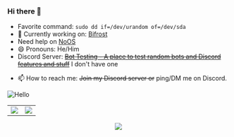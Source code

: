 ### Hi there 👋

- Favorite command: `sudo dd if=/dev/urandom of=/dev/sda`
- 🔭 Currently working on: [Bifrost](https://bit.ly/add-bifrost)
- Need help on [NoOS](http://github.com/NOperatingSystem/NOperatingSystem)
- 😄 Pronouns: He/Him
- Discord Server: ~~[Bot Testing - A place to test random bots and Discord features and stuff](https://discord.gg/Gpm9pXtWpG)~~ I don't have one
<!--  - [![](https://discord.com/api/guilds/744250209990738020/embed.png?style=shield)](https://discord.gg/Gpm9pXtWpG)-->
- 📫 How to reach me: ~~Join my Discord server or~~ ping/DM me on Discord.
<!--
**mugman174/mugman174** is a ✨ _special_ ✨ repository because its `README.md` (this file) appears on your GitHub profile.

Here are some ideas to get you started:

- 🔭 I’m currently working on ...
- 🌱 I’m currently learning ...
- 👯 I’m looking to collaborate on ...
- 🤔 I’m looking for help with ...
- 💬 Ask me about ...
- 📫 How to reach me: ...
- 😄 Pronouns: ...
- ⚡ Fun fact: ...

Hello people looking at my README file 👋
-->
<img src="https://svg-banners.vercel.app/api?type=origin&text1=Hello&width=500&height=200" alt="Hello"></img>
<div align="center">
    <table>
        <tr>
            <td align="center" style="padding=0;width=50%;">
                <img src="https://github-readme-stats.vercel.app/api?username=mugman174&hide=contribs&title_color=4F8CC9&text_color=9f9f9f&show_icons=true&bg_color=00000000&hide_border=true&icon_color=4F8CC9&hide_title=true&count_private=true" />
            </td>
            <td align="center" style="padding=0;width=50%;">
                <img src="https://github-readme-stats.vercel.app/api/top-langs/?username=mugman174&hide=commits&title_color=4F8CC9&text_color=9f9f9f&layout=compact&show_icons=true&bg_color=00000000&hide_border=true&icon_color=00000000&count_private=true" />
            </td>
        </tr>
    </table>
  <img src="https://gpvc.arturio.dev/mugman174">
</div>
